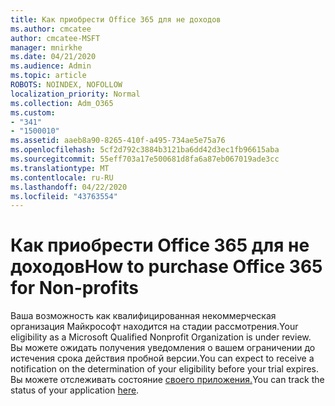 ```yaml
---
title: Как приобрести Office 365 для не доходов
ms.author: cmcatee
author: cmcatee-MSFT
manager: mnirkhe
ms.date: 04/21/2020
ms.audience: Admin
ms.topic: article
ROBOTS: NOINDEX, NOFOLLOW
localization_priority: Normal
ms.collection: Adm_O365
ms.custom:
- "341"
- "1500010"
ms.assetid: aaeb8a90-8265-410f-a495-734ae5e75a76
ms.openlocfilehash: 5cf2d792c3884b3121ba6dd42d3ec1fb96615aba
ms.sourcegitcommit: 55eff703a17e500681d8fa6a87eb067019ade3cc
ms.translationtype: MT
ms.contentlocale: ru-RU
ms.lasthandoff: 04/22/2020
ms.locfileid: "43763554"
---
```

# <a name="how-to-purchase-office-365-for-non-profits"></a><span data-ttu-id="c0dde-102">Как приобрести Office 365 для не доходов</span><span class="sxs-lookup"><span data-stu-id="c0dde-102">How to purchase Office 365 for Non-profits</span></span>

<span data-ttu-id="c0dde-103">Ваша возможность как квалифицированная некоммерческая организация Майкрософт находится на стадии рассмотрения.</span><span class="sxs-lookup"><span data-stu-id="c0dde-103">Your eligibility as a Microsoft Qualified Nonprofit Organization is under review.</span></span> <span data-ttu-id="c0dde-104">Вы можете ожидать получения уведомления о вашем ограничении до истечения срока действия пробной версии.</span><span class="sxs-lookup"><span data-stu-id="c0dde-104">You can expect to receive a notification on the determination of your eligibility before your trial expires.</span></span> <span data-ttu-id="c0dde-105">Вы можете отслеживать состояние [своего приложения.](https://eligibilityweb.azurewebsites.net/)</span><span class="sxs-lookup"><span data-stu-id="c0dde-105">You can track the status of your application [here](https://eligibilityweb.azurewebsites.net/).</span></span>